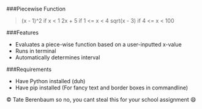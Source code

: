 ###Piecewise Function

> (x - 1)^2     if   x < 1
2x + 5        if   1 <= x < 4
sqrt(x - 3)   if   4 <= x < 100

###Features

- Evaluates a piece-wise function based on a user-inputted x-value
- Runs in terminal
- Automatically determines interval

###Requirements

- Have Python installed (duh)
- Have pip installed (For fancy text and border boxes in commandline)

&copy; Tate Berenbaum
so no, you cant steal this for your school assignment :smile:

